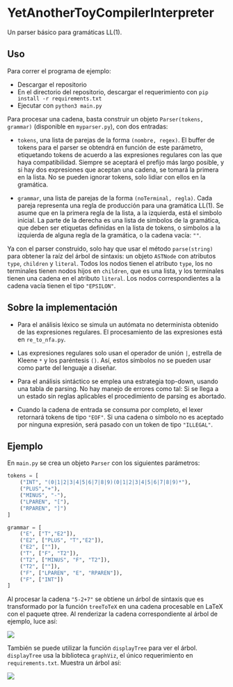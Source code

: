 # YetAnotherToyCompilerInterpreter

Un parser básico para gramáticas LL(1).

## Uso

Para correr el programa de ejemplo:

* Descargar el repositorio
* En el directorio del repositorio, descargar el requerimiento con ```pip install -r requirements.txt```
* Ejecutar con ```python3 main.py```

Para procesar una cadena, basta construir  un objeto ```Parser(tokens, grammar)``` (disponible en ```myparser.py```), con dos entradas:

* ```tokens```, una lista de parejas de la forma ```(nombre, regex)```. El buffer de tokens para el parser se obtendrá en función de este parámetro,
etiquetando tokens de acuerdo a las expresiones regulares con las que haya compatibilidad.
Siempre se aceptará el prefijo más largo posible, y si hay dos expresiones que aceptan una cadena, se tomará la primera en la lista.
No se pueden ignorar tokens, solo lidiar con ellos en la gramática.

* ```grammar```, una lista de parejas de la forma ```(noTerminal, regla)```. Cada pareja representa una regla de producción para una gramática LL(1).
Se asume que en la primera regla de la lista, a la izquierda, está el simbolo inicial. La parte de la derecha es una lista de simbolos de la gramática,
que deben ser etiquetas definidas en la lista de tokens, o simbolos a la izquierda de alguna regla de la gramática, o la cadena vacía: ```""```.

Ya con el parser construido, solo hay que usar el método ```parse(string)``` para obtener la raíz del árbol de sintaxis: un objeto ```ASTNode``` con
atributos ```type```, ```children``` y ```literal```. Todos los nodos tienen el atributo ```type```, los no terminales tienen
nodos hijos en ```children```, que es una lista, y los terminales tienen una cadena en el atributo ```literal```. Los nodos correspondientes a la cadena vacía tienen el tipo ```"EPSILON"```.


## Sobre la implementación

* Para el análisis léxico se simula un autómata no determinista obtenido de las expresiones regulares. El procesamiento de las expresiones  está en ```re_to_nfa.py```.

* Las expresiones regulares solo usan el operador de unión ```|```, estrella de Kleene ```*``` y los paréntesis ```()```. Así, estos símbolos no se pueden usar como parte del lenguaje a diseñar.

* Para el análisis sintáctico se emplea una estrategia top-down, usando una tabla de parsing. No hay manejo de errores como tal: Si se llega a un estado sin reglas aplicables el procedimiento de parsing es abortado.

* Cuando la cadena de entrada se consuma por completo, el lexer retornará tokens de tipo ```"EOF"```. Si una cadena o símbolo no es aceptado por ninguna expresión, será pasado con un token de tipo ```"ILLEGAL"```.

## Ejemplo
En ```main.py``` se crea un objeto ```Parser``` con los siguientes parámetros:

```py
tokens = [
    ("INT", "(0|1|2|3|4|5|6|7|8|9)(0|1|2|3|4|5|6|7|8|9)*"),
    ("PLUS","+"),
    ("MINUS", "-"),
    ("LPAREN", "["),
    ("RPAREN", "]")
]

grammar = [
    ("E", ["T","E2"]),
    ("E2", ["PLUS", "T","E2"]),
    ("E2", [""]),
    ("T", ["F", "T2"]),
    ("T2", ["MINUS", "F", "T2"]),
    ("T2", [""]),
    ("F", ["LPAREN", "E", "RPAREN"]),
    ("F", ["INT"])
]
```

Al procesar la cadena ```"5-2+7"``` se obtiene un árbol de sintaxis que es transformado por la función ```treeToTeX``` en una cadena procesable en LaTeX con el paquete qtree.
Al renderizar la cadena correspondiente al árbol de ejemplo, luce así:

![](https://i.imgur.com/dg9HMgi.png)

También se puede utilizar la función ```displayTree``` para ver el árbol. ```displayTree``` usa la biblioteca ```graphViz```, el único requerimiento en ```requirements.txt```. Muestra un árbol así:

![](https://i.imgur.com/3309rVD.png)


